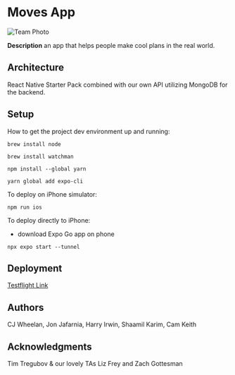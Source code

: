 # Moves App

![Team Photo](https://i.ibb.co/2S2JWF9/group-pic.jpg)


**Description** an app that helps people make cool plans in the real world.

## Architecture

React Native Starter Pack combined with our own API utilizing MongoDB for the backend.

## Setup

How to get the project dev environment up and running:

`brew install node`

`brew install watchman`

`npm install --global yarn`

`yarn global add expo-cli`

To deploy on iPhone simulator:

`npm run ios`

To deploy directly to iPhone:

- download Expo Go app on phone

`npx expo start --tunnel`


## Deployment

[Testflight Link](https://testflight.apple.com/join/qAE3Y9LI)

## Authors

CJ Wheelan, Jon Jafarnia, Harry Irwin, Shaamil Karim, Cam Keith

## Acknowledgments

Tim Tregubov & our lovely TAs Liz Frey and Zach Gottesman
